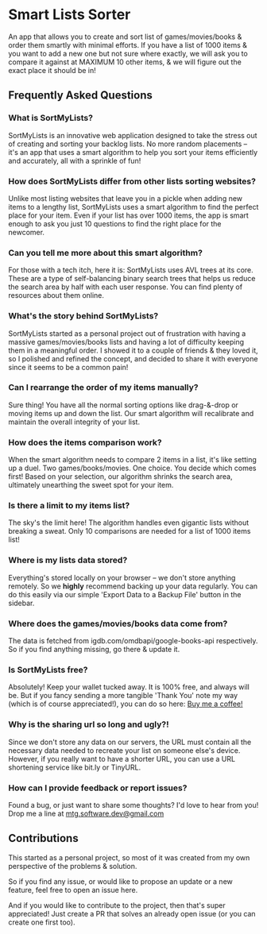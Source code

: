 # Smart Lists Sorter

An app that allows you to create and sort list of games/movies/books & order them smartly with minimal efforts.
If you have a list of 1000 items & you want to add a new one but not sure where exactly, we will ask you to compare it against at MAXIMUM 10 other items, & we will figure out the exact place it should be in!

## Frequently Asked Questions

### **What is SortMyLists?**

SortMyLists is an innovative web application designed to take the stress out of creating and sorting your backlog lists. No more random placements – it's an app that uses a smart algorithm to help you sort your items efficiently and accurately, all with a sprinkle of fun!

### **How does SortMyLists differ from other lists sorting websites?**

Unlike most listing websites that leave you in a pickle when adding new items to a lengthy list, SortMyLists uses a smart algorithm to find the perfect place for your item. Even if your list has over 1000 items, the app is smart enough to ask you just 10 questions to find the right place for the newcomer.

### **Can you tell me more about this smart algorithm?**

For those with a tech itch, here it is: SortMyLists uses AVL trees at its core. These are a type of self-balancing binary search trees that helps us reduce the search area by half with each user response. You can find plenty of resources about them online.

### **What's the story behind SortMyLists?**

SortMyLists started as a personal project out of frustration with having a massive games/movies/books lists and having a lot of difficulty keeping them in a meaningful order.
I showed it to a couple of friends & they loved it, so I polished and refined the concept, and decided to share it with everyone since it seems to be a common pain!

### **Can I rearrange the order of my items manually?**

Sure thing! You have all the normal sorting options like drag-&-drop or moving items up and down the list. Our smart algorithm will recalibrate and maintain the overall integrity of your list.

### **How does the items comparison work?**

When the smart algorithm needs to compare 2 items in a list, it's like setting up a duel. Two games/books/movies. One choice. You decide which comes first! Based on your selection, our algorithm shrinks the search area, ultimately unearthing the sweet spot for your item.

### **Is there a limit to my items list?**

The sky's the limit here! The algorithm handles even gigantic lists without breaking a sweat. Only 10 comparisons are needed for a list of 1000 items list!

### **Where is my lists data stored?**

Everything's stored locally on your browser – we don't store anything remotely. So we **highly** recommend backing up your data regularly. You can do this easily via our simple 'Export Data to a Backup File' button in the sidebar.

### **Where does the games/movies/books data come from?**

The data is fetched from igdb.com/omdbapi/google-books-api respectively. So if you find anything missing, go there & update it.

### **Is SortMyLists free?**

Absolutely! Keep your wallet tucked away. It is 100% free, and always will be. But if you fancy sending a more tangible 'Thank You' note my way (which is of course appreciated!), you can do so here: [Buy me a coffee!](https://buymeacoffee.com/mohammed_taher_ghazal)

### **Why is the sharing url so long and ugly?!**

Since we don't store any data on our servers, the URL must contain all the necessary data needed to recreate your list on someone else's device. However, if you really want to have a shorter URL, you can use a URL shortening service like bit.ly or TinyURL.

### **How can I provide feedback or report issues?**

Found a bug, or just want to share some thoughts? I'd love to hear from you! Drop me a line at [mtg.software.dev@gmail.com](mailto:mtg.software.dev@gmail.com)

## Contributions

This started as a personal project, so most of it was created from my own perspective of the problems & solution.

So if you find any issue, or would like to propose an update or a new feature, feel free to open an issue here.

And if you would like to contribute to the project, then that's super appreciated!
Just create a PR that solves an already open issue (or you can create one first too).
